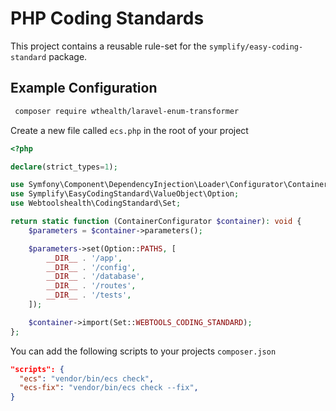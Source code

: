 PHP Coding Standards
================================

This project contains a reusable rule-set for the `symplify/easy-coding-standard` package.

Example Configuration
--------------

```bash
 composer require wthealth/laravel-enum-transformer
```

Create a new file called `ecs.php` in the root of your project
```php
<?php

declare(strict_types=1);

use Symfony\Component\DependencyInjection\Loader\Configurator\ContainerConfigurator;
use Symplify\EasyCodingStandard\ValueObject\Option;
use Webtoolshealth\CodingStandard\Set;

return static function (ContainerConfigurator $container): void {
    $parameters = $container->parameters();

    $parameters->set(Option::PATHS, [
        __DIR__ . '/app',
        __DIR__ . '/config',
        __DIR__ . '/database',
        __DIR__ . '/routes',
        __DIR__ . '/tests',
    ]);

    $container->import(Set::WEBTOOLS_CODING_STANDARD);
};
```

You can add the following scripts to your projects `composer.json`
```json
"scripts": {
  "ecs": "vendor/bin/ecs check",
  "ecs-fix": "vendor/bin/ecs check --fix",
}
```




